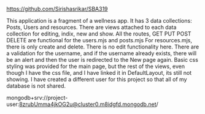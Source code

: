 https://github.com/Sirishasrikar/SBA319

This application is a fragment of a wellness app. 
It has 3 data collections: Posts, Users and resources.
There are views attached to each data collection for editing, indix, new and show.
All the routes, GET PUT POST DELETE are functional for the users.mjs and posts.mjs
For resources.mjs, there is only create and delete. There is no edit functionality here.
There are a validation for the username, and if the username already exists, there will be an alert and then the user is redirected to the New page again.
Basic css styling was provided for the main page, but the rest of the views, even though I have the css file, and I have linked it in DefaultLayout, its still not showing.
I have created a different user for this project so that all of my database is not shared. 

mongodb+srv://project-user:8zrubUmma4jkOG2u@cluster0.m8idgfd.mongodb.net/

